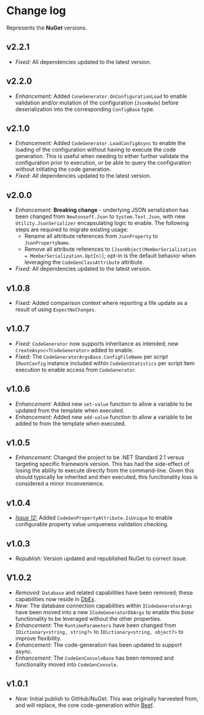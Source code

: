 ﻿# Change log

Represents the **NuGet** versions.

## v2.2.1
- *Fixed:* All dependencies updated to the latest version.

## v2.2.0
- *Enhancement:* Added `ConeGenerator.OnConfigurationLoad` to enable validation and/or mutation of the configuration (`JsonNode`) before deserialization into the corresponding `ConfigBase` type.

## v2.1.0
- *Enhancement:* Added `CodeGenerator.LoadConfigAsync` to enable the loading of the configuration without having to execute the code generation. This is useful when needing to either further validate the configuration prior to execution, or be able to query the configuration without initiating the code generation.
- *Fixed:* All dependencies updated to the latest version.

## v2.0.0
- *Enhancement:* **Breaking change** - underlying JSON serialization has been changed from `Newtonsoft.Json` to `System.Text.Json`, with new `Utility.JsonSerializer` encapsulating logic to enable. The following steps are required to migrate existing usage:
  - Rename all attribute references from `JsonProperty` to `JsonPropertyName`.
  - Remove all attribute references to `[JsonObject(MemberSerialization = MemberSerialization.OptIn)]`; opt-in is the default behavior when leveraging the `CodeGenClassAttribute` attribute.
- *Fixed:* All dependencies updated to the latest version.

## v1.0.8
- *Fixed:* Added comparison context where reporting a file update as a result of using `ExpectNoChanges`.

## v1.0.7
- *Fixed:* `CodeGenerator` now supports inheritance as intended; new `CreateAsync<TCodeGenerator>` added to enable.
- *Fixed:* The `CodeGeneratorArgsBase.ConfigFileName` per script `IRootConfig` instance included within `CodeGenStatistics` per script item execution to enable access from `CodeGenerator`.

## v1.0.6
- *Enhancement:* Added new `set-value` function to allow a variable to be updated from the template when executed.
- *Enhancement:* Added new `add-value` function to allow a variable to be added to from the template when executed.

## v1.0.5
- *Enhancement:* Changed the project to be .NET Standard 2.1 versus targeting specific framework version. This has had the side-effect of losing the ability to execute directly from the command-line. Given this should typically be inherited and then executed, this functionality loss is considered a minor inconvenience.

## v1.0.4
- [*Issue 12:*](https://github.com/Avanade/OnRamp/issues/12) Added `CodeGenPropertyAttribute.IsUnique` to enable configurable property value uniqueness validation checking.

## v1.0.3
- *Republish:* Version updated and republished NuGet to correct issue.

## V1.0.2
- *Removed:* `Database` and related capabilities have been removed; these capabilities now reside in [DbEx](https://github.com/Avanade/DbEx).
- *New:* The database connection capabilities within `ICodeGeneratorArgs` have been moved into a new `ICodeGeneratorDbArgs` to enable this _base_ functionality to be leveraged without the other properties.
- *Enhancement:* The `RuntimeParameters` have been changed from `IDictionary<string, string?>` to `IDictionary<string, object?>` to improve flexibility.
- *Enhancement:* The code-generation has been updated to support async.
- *Enhancement:* The `CodeGenConsoleBase` has been removed and functionality moved into `CodeGenConsole`.

## v1.0.1
- *New:* Initial publish to GitHub/NuGet. This was originally harvested from, and will replace, the core code-generation within [Beef](https://github.com/Avanade/Beef/tree/master/tools/Beef.CodeGen.Core).